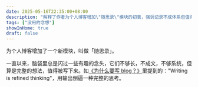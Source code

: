 ```yaml
---
date: 2025-05-16T22:35:00+08:00
description: "解释了作者为个人博客增加\"随思录\"模块的初衷，强调记录不成体系但值得分享的即时想法，并通过输出来促进更完整的思考。"
tags: ["没用的念想"]
showInHome: true
draft: false
---
```


为个人博客增加了一个新模块，叫做「随思录」。

一直以来，脑袋里总是闪过一些有趣的念头，它们不够长，不成文，不够系统，但算是完整的想法，值得被写下来。如[《为什么要写 blog？》](/posts/why-start-blogging/)里提到的："Writing is refined thinking"，用输出倒逼一种完整的思考。
